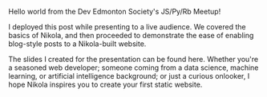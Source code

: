 <!--
.. title: Hello From DES Meetup
.. slug: hello-from-des-meetup
.. date: 2023-09-04 23:43:41 UTC-06:00
.. tags:
.. category:
.. link:
.. description:
.. type: text
.. status: draft
-->

Hello world from the Dev Edmonton Society's JS/Py/Rb Meetup!

I deployed this post while presenting to a live audience. We covered the basics
of Nikola, and then proceeded to demonstrate the ease of enabling blog-style
posts to a Nikola-built website.

The slides I created for the presentation can be found here. Whether you're a
seasoned web developer; someone coming from a data science, machine learning, or
artificial intelligence background; or just a curious onlooker, I hope Nikola
inspires you to create your first static website.
